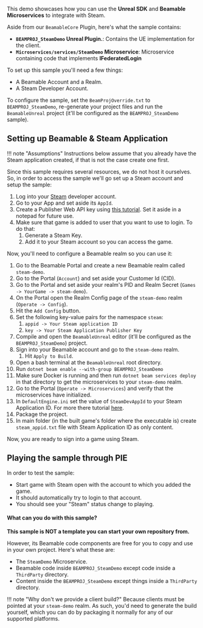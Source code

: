 <style>
img[src*='#center'] { 
    display: block;
    margin: auto;
}
</style>

This demo showcases how you can use the **Unreal SDK** and **Beamable Microservices** to integrate with Steam.

Aside from our `BeamableCore` Plugin, here's what the sample contains:

- **`BEAMPROJ_SteamDemo` Unreal Plugin.**: Contains the UE implementation for the client.
- **`Microservices/services/SteamDemo` Microservice**: Microservice containing code that implements **IFederatedLogin**

To set up this sample you'll need a few things:

- A Beamable Account and a Realm.
- A Steam Developer Account.

To configure the sample, set the `BeamProjOverride.txt` to `BEAMPROJ_SteamDemo`, re-generate your project files and run the `BeamableUnreal` project (it'll be configured as the `BEAMPROJ_SteamDemo` sample).

## Setting up Beamable & Steam Application

!!! note "Assumptions"
	Instructions below assume that you already have the Steam application created, if that is not the case create one first.

Since this sample requires several resources, we do not host it ourselves. So, in order to access the sample we'll go set up a Steam account and setup the sample:

1. Log into your [Steam](https://partner.steamgames.com/apps) developer account.
2. Go to your App and set aside its `AppId`.
3. Create a Publisher Web API key using [this tutorial](https://partner.steamgames.com/doc/webapi_overview/auth#publisher-keys). Set it aside in a notepad for future use.
4. Make sure that game is added to user that you want to use to login. To do that:
	1. Generate a Steam Key.
	2. Add it to your Steam account so you can access the game.

Now, you'll need to configure a Beamable realm so you can use it:

1. Go to the Beamable Portal and create a new Beamable realm called `steam-demo`.
2. Go to the Portal (`Account`) and set aside your Customer Id (CID).
3. Go to the Portal and set aside your realm's PID and Realm Secret (`Games -> YourGame -> steam-demo`).
4. On the Portal open the Realm Config page of the `steam-demo` realm (`Operate -> Config`).
5. Hit the `Add Config` button.
6. Set the following key-value pairs for the namespace `steam`:
   1. `appid -> Your Steam application ID`
   2. `key -> Your Steam Application Publisher Key` 
7. Compile and open the `BeamableUnreal` editor (it'll be configured as the `BEAMPROJ_SteamDemo`) project.
8. Sign into your Beamable account and go to the `steam-demo` realm.
	1. Hit `Apply to Build`.
9.  Open a bash terminal at the `BeamableUnreal` root directory.
10. Run `dotnet beam enable --with-group BEAMPROJ_SteamDemo`
11. Make sure Docker is running and then run `dotnet beam services deploy` in that directory to get the microservices to your `steam-demo` realm.
12. Go to the Portal (`Operate -> Microservices`) and verify that the microservices have initialized.
13. In `DefaultEngine.ini` set the value of `SteamDevAppId` to your Steam Application ID. For more there tutorial [here](https://docs.unrealengine.com/4.27/en-US/ProgrammingAndScripting/Online/Steam/).
14. Package the project.
15. In main folder (in the built game's folder where the executable is) create `steam_appid.txt` file with Steam Application ID as only content.

Now, you are ready to sign into a game using Steam.
## Playing the sample through PIE

In order to test the sample:

- Start game with Steam open with the account to which you added the game.
- It should automatically try to login to that account.
- You should see your "Steam" status change to playing.

#### What can you do with this sample?

**This sample is NOT a template you can start your own repository from.** 

However, its Beamable code components are free for you to copy and use in your own project. Here's what these are:

- The `SteamDemo` Microservice.
- Beamable code inside `BEAMPROJ_SteamDemo` except code inside a `ThirdParty` directory.
- Content inside the `BEAMPROJ_SteamDemo` except things inside a `ThirdParty` directory.

!!! note "Why don't we provide a client build?"
	Because clients must be pointed at your `steam-demo` realm. As such, you'd need to generate the build yourself, which you can do by packaging it normally for any of our supported platforms.